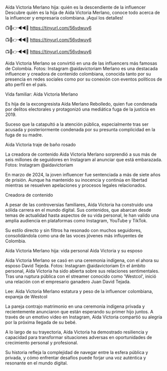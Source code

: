 Aída Victoria Merlano hija: quién es la descendiente de la influencer
Descubre quién es la hija de Aída Victoria Merlano, conoce todo acerca de la influencer y empresaria colombiana. ¡Aquí los detalles!


📺📱👉◄◄🔴 https://tinyurl.com/56vdwuy6

📺📱👉◄◄🔴 https://tinyurl.com/56vdwuy6

📺📱👉◄◄🔴 https://tinyurl.com/56vdwuy6


Aida Victoria Merlano se convirtió en una de las influencers más famosas de Colombia. Fotos: Instagram @aidavictoriam
Merlano es una destacada influencer y creadora de contenido colombiana, conocida tanto por su presencia en redes sociales como por su conexión con eventos políticos de alto perfil en el país.


Vida familiar: Aída Victoria Merlano

Es hija de la excongresista Aída Merlano Rebolledo, quien fue condenada por delitos electorales y protagonizó una mediática fuga de la justicia en 2019.

Suceso que la catapultó a la atención pública, especialmente tras ser acusada y posteriormente condenada por su presunta complicidad en la fuga de su madre.

Aida Victoria traje de baño rosado

La creadora de contenido Aida Victoria Merlano sorprendió a sus más de seis millones de seguidores en Instagram al anunciar que está embarazada. Fotos: Instagram @aidavictoriam

En marzo de 2024, la joven influencer fue sentenciada a más de siete años de prisión. Aunque ha mantenido su inocencia y continúa en libertad mientras se resuelven apelaciones y procesos legales relacionados.

Creadora de contenido

A pesar de las controversias familiares, Aida Victoria ha construido una sólida carrera en el mundo digital. Sus contenidos, que abarcan desde temas de actualidad hasta aspectos de su vida personal, le han valido una amplia audiencia en plataformas como Instagram, YouTube y TikTok.

Su estilo directo y sin filtros ha resonado con muchos seguidores, consolidándola como una de las voces jóvenes más influyentes de Colombia.

Aída Victoria Merlano hija: vida personal
Aida Victoria y su esposo

Aida Victoria Merlano se casó en una ceremonia indígena, con el ahora su esposo David Tejeda. Fotos: Instagram @aidavictoriam
En el ámbito personal, Aída Victoria ha sido abierta sobre sus relaciones sentimentales. Tras una ruptura pública con el streamer conocido como 'Westcol', inició una relación con el empresario ganadero Juan David Tejada.

Lee: Aida Victoria Merlano estatura y peso de la influencer colombiana, expareja de Westcol

La pareja contrajo matrimonio en una ceremonia indígena privada y recientemente anunciaron que están esperando su primer hijo juntos. A través de un emotivo video en Instagram, Aida Victoria compartió su alegría por la próxima llegada de su bebé.


A lo largo de su trayectoria, Aída Victoria ha demostrado resiliencia y capacidad para transformar situaciones adversas en oportunidades de crecimiento personal y profesional.

Su historia refleja la complejidad de navegar entre la esfera pública y privada, y cómo enfrentar desafíos puede forjar una voz auténtica y resonante en el mundo digital.
